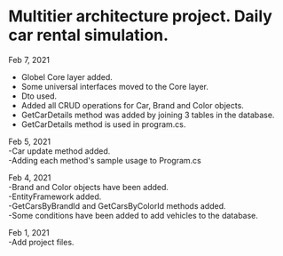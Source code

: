 # Multitier architecture project. Daily car rental simulation.  

Feb 7, 2021  
- Globel Core layer added.  
- Some universal interfaces moved to the Core layer.  
- Dto used.  
- Added all CRUD operations for Car, Brand and Color objects.  
- GetCarDetails method was added by joining 3 tables in the database.  
- GetCarDetails method is used in program.cs.  
  
Feb 5, 2021  
-Car update method added.  
-Adding each method's sample usage to Program.cs  
  
Feb 4, 2021  
-Brand and Color objects have been added.  
-EntityFramework added.  
-GetCarsByBrandId and GetCarsByColorId methods added.  
-Some conditions have been added to add vehicles to the database.  
  
Feb 1, 2021  
-Add project files.  
